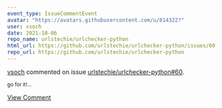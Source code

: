 ```yaml
---
event_type: IssueCommentEvent
avatar: "https://avatars.githubusercontent.com/u/814322?"
user: vsoch
date: 2021-10-06
repo_name: urlstechie/urlchecker-python
html_url: https://github.com/urlstechie/urlchecker-python/issues/60
repo_url: https://github.com/urlstechie/urlchecker-python
---
```


<a href='https://github.com/vsoch' target='_blank'>vsoch</a> commented on issue <a href='https://github.com/urlstechie/urlchecker-python/issues/60' target='_blank'>urlstechie/urlchecker-python#60</a>.

<small>go for it!...</small>

<a href='https://github.com/urlstechie/urlchecker-python/issues/60' target='_blank'>View Comment</a>
